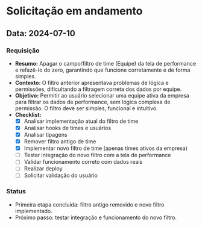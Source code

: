 # Solicitação em andamento

## Data: 2024-07-10

### Requisição
- **Resumo:** Apagar o campo/filtro de time (Equipe) da tela de performance e refazê-lo do zero, garantindo que funcione corretamente e de forma simples.
- **Contexto:** O filtro anterior apresentava problemas de lógica e permissões, dificultando a filtragem correta dos dados por equipe.
- **Objetivo:** Permitir ao usuário selecionar uma equipe ativa da empresa para filtrar os dados de performance, sem lógica complexa de permissão. O filtro deve ser simples, funcional e intuitivo.
- **Checklist:**
  - [x] Analisar implementação atual do filtro de time
  - [x] Analisar hooks de times e usuários
  - [x] Analisar tipagens
  - [x] Remover filtro antigo de time
  - [x] Implementar novo filtro de time (apenas times ativos da empresa)
  - [ ] Testar integração do novo filtro com a tela de performance
  - [ ] Validar funcionamento correto com dados reais
  - [ ] Realizar deploy
  - [ ] Solicitar validação do usuário

### Status
- Primeira etapa concluída: filtro antigo removido e novo filtro implementado.
- Próximo passo: testar integração e funcionamento do novo filtro. 